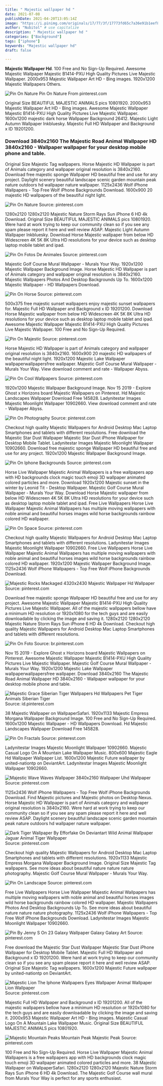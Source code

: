 ```yaml
---
title: " Majestic wallpaper hd "
date: 2021-07-08
publishDate: 2021-04-20T13:05:14Z
image: "https://i.pinimg.com/originals/17/77/3f/17773fd65c7a36e91b1eef84fc2e9449.jpg"
author: "Nubitol" # use capitalize
description: " Majestic wallpaper hd "
categories: ["Background"]
tags: ["iphone"]
keywords: "Majestic wallpaper hd"
draft: false

---
```



**Majestic Wallpaper Hd**. 100 Free and No Sign-Up Required. Awesome Majestic Wallpaper Majestic B1414-PXU High Quality Pictures Live Majestic Wallpaper. 2000x953 Majestic Wallpaper Art HD - Bing images. 1920x1200 Majestic Wallpapers Others.

![Pin On Nature](https://i.pinimg.com/originals/20/ec/03/20ec03032232dd0f68f1aefc036a52b2.jpg "Pin On Nature")
Pin On Nature From pinterest.com


Original Size BEAUTIFUL MAJESTIC ANIMALS pics 10801920. 2000x953 Majestic Wallpaper Art HD - Bing images. Awesome Majestic Wallpaper Majestic B1414-PXU High Quality Pictures Live Majestic Wallpaper. 1600x1200 majestic dark horse Wallpaper Background 26412. Majestic Light Autumn Wallpaper Inkbluesky. Majestic Full HD Wallpaper and Background x ID 19201200.

### Download 3840x2160 The Majestic Road Animal Wallpaper HD 3840x2160 - Wallpaper wallpaper for your desktop mobile phone and table.

Original Size Majestic Tag wallpapers. Horse Majestic HD Wallpaper is part of Animals category and wallpaper original resolution is 3840x2160. Download free majestic sponge Wallpaper HD beautiful free and use for any project. Daylight scenery beautiful landscape scenic garden mountain peak nature outdoors hd wallpaper nature wallpaper. 1125x2436 Wolf iPhone Wallpapers - Top Free Wolf iPhone Backgrounds Download. 1600x900 20 majestic HD wallpapers of the beautiful night light.


![Pin On Nature](https://i.pinimg.com/originals/20/ec/03/20ec03032232dd0f68f1aefc036a52b2.jpg "Pin On Nature")
Source: pinterest.com

1280x2120 1280x2120 Majestic Nature Storm Rays Sun iPhone 6 HD 4k Download. Original Size BEAUTIFUL MAJESTIC ANIMALS pics 10801920. Were hard at work trying to keep our community clean so if you see any spam please report it here and well review ASAP. Majestic Light Autumn Wallpaper Inkbluesky. Download Horse Majestic wallpaper from below HD Widescreen 4K 5K 8K Ultra HD resolutions for your device such as desktop laptop mobile tablet and ipad.

![Pin On Fotos De Animales](https://i.pinimg.com/originals/7d/6d/4e/7d6d4e1f34b032b016afb772b4063d00.png "Pin On Fotos De Animales")
Source: pinterest.com

Majestic Golf Course Mural Wallpaper - Murals Your Way. 1920x1200 Majestic Wallpaper Background Image. Horse Majestic HD Wallpaper is part of Animals category and wallpaper original resolution is 3840x2160. Majestic Wallpapers Photos And Desktop Backgrounds Up To. 1600x1200 Majestic Wallpaper - HD Wallpapers Download.

![Pin On Horse](https://i.pinimg.com/originals/36/e0/b0/36e0b0207cdc107547d1a00c86862fbe.jpg "Pin On Horse")
Source: pinterest.com

500x375 free majestic sunset wallpapers enjoy majestic sunset wallpapers for. Majestic Full HD Wallpaper and Background x ID 19201200. Download Horse Majestic wallpaper from below HD Widescreen 4K 5K 8K Ultra HD resolutions for your device such as desktop laptop mobile tablet and ipad. Awesome Majestic Wallpaper Majestic B1414-PXU High Quality Pictures Live Majestic Wallpaper. 100 Free and No Sign-Up Required.

![Pin On Majestic](https://i.pinimg.com/originals/7c/5e/9a/7c5e9aeef550a3d0a010ed44d0cdf2bd.jpg "Pin On Majestic")
Source: pinterest.com

Horse Majestic HD Wallpaper is part of Animals category and wallpaper original resolution is 3840x2160. 1600x900 20 majestic HD wallpapers of the beautiful night light. 1920x1200 Majestic Lake Wallpaper wallpaperwallpapersfree wallpaper. Majestic Golf Course Mural Wallpaper - Murals Your Way. View download comment and rate - Wallpaper Abyss.

![Pin On Cool Wallpapers](https://i.pinimg.com/originals/bc/d3/4f/bcd34faf76ed81ed9798ba0587da5336.jpg "Pin On Cool Wallpapers")
Source: pinterest.com

1920x1200 Majestic Wallpaper Background Image. Nov 15 2019 - Explore Ghost x Horizons board Majestic Wallpapers on Pinterest. Hd Majestic Landscapes Wallpaper Download Free 145828. Ladynitestar Images Majestic Moonlight Wallpaper 10902660. View download comment and rate - Wallpaper Abyss.

![Pin On Photography](https://i.pinimg.com/originals/f6/9a/a7/f69aa7afa5b5c0362a5c5eae1a3f7fde.jpg "Pin On Photography")
Source: pinterest.com

Checkout high quality Majestic Wallpapers for Android Desktop Mac Laptop Smartphones and tablets with different resolutions. Free download the Majestic Star Dust Wallpaper Majestic Star Dust iPhone Wallpaper for Desktop Mobile Tablet. Ladynitestar Images Majestic Moonlight Wallpaper 10902660. Download free majestic sponge Wallpaper HD beautiful free and use for any project. 1920x1200 Majestic Wallpaper Background Image.

![Pin On Iphone Backgrounds](https://i.pinimg.com/474x/52/01/e5/5201e519571bd3b15504da53ede1f048.jpg "Pin On Iphone Backgrounds")
Source: pinterest.com

Horse Live Wallpaper Majestic Animal Wallpapers is a free wallpapers app with HD backgrounds clock magic touch emoji 3D wallpaper animated colored particles and more. Download 1920x1200 Majestic sunset in the winter by Leonid Tit - Desktop Wallpaper. Majestic Golf Course Mural Wallpaper - Murals Your Way. Download Horse Majestic wallpaper from below HD Widescreen 4K 5K 8K Ultra HD resolutions for your device such as desktop laptop mobile tablet and ipad. Free Live Wallpapers Horse Live Wallpaper Majestic Animal Wallpapers has multiple moving wallpapers with noble animal and beautiful horses images wild horse backgrounds rainbow colored HD wallpaper.

![Pin On Space](https://i.pinimg.com/originals/79/f8/8c/79f88c97cfc98e782fdee3e863a45a2f.jpg "Pin On Space")
Source: pinterest.com

Checkout high quality Majestic Wallpapers for Android Desktop Mac Laptop Smartphones and tablets with different resolutions. Ladynitestar Images Majestic Moonlight Wallpaper 10902660. Free Live Wallpapers Horse Live Wallpaper Majestic Animal Wallpapers has multiple moving wallpapers with noble animal and beautiful horses images wild horse backgrounds rainbow colored HD wallpaper. 1920x1200 Majestic Wallpaper Background Image. 1125x2436 Wolf iPhone Wallpapers - Top Free Wolf iPhone Backgrounds Download.

![Majestic Rocks Mackaged 4320x2430 Majestic Wallpaper Hd Wallpaper](https://i.pinimg.com/originals/e7/8d/ec/e78deca44b0229fddb83adb33347fa20.png "Majestic Rocks Mackaged 4320x2430 Majestic Wallpaper Hd Wallpaper")
Source: pinterest.com

Download free majestic sponge Wallpaper HD beautiful free and use for any project. Awesome Majestic Wallpaper Majestic B1414-PXU High Quality Pictures Live Majestic Wallpaper. All of the majestic wallpapers bellow have a minimum HD resolution or 1920x1080 for the tech guys and are easily downloadable by clicking the image and saving it. 1280x2120 1280x2120 Majestic Nature Storm Rays Sun iPhone 6 HD 4k Download. Checkout high quality Majestic Wallpapers for Android Desktop Mac Laptop Smartphones and tablets with different resolutions.

![Pin On Foto](https://i.pinimg.com/originals/12/17/d4/1217d43e26983ac6dad66fedc80e4753.jpg "Pin On Foto")
Source: br.pinterest.com

Nov 15 2019 - Explore Ghost x Horizons board Majestic Wallpapers on Pinterest. Awesome Majestic Wallpaper Majestic B1414-PXU High Quality Pictures Live Majestic Wallpaper. Majestic Golf Course Mural Wallpaper - Murals Your Way. 1920x1200 Majestic Lake Wallpaper wallpaperwallpapersfree wallpaper. Download 3840x2160 The Majestic Road Animal Wallpaper HD 3840x2160 - Wallpaper wallpaper for your desktop mobile phone and table.

![Majestic Grace Siberian Tiger Wallpapers Hd Wallpapers Pet Tiger Animals Siberian Tiger](https://i.pinimg.com/originals/50/3f/e2/503fe29d0a44e50f05df01a4a92f4336.jpg "Majestic Grace Siberian Tiger Wallpapers Hd Wallpapers Pet Tiger Animals Siberian Tiger")
Source: id.pinterest.com

38 Majestic Wallpaper on WallpaperSafari. 1920x1133 Majestic Empress Morgana Wallpaper Background Image. 100 Free and No Sign-Up Required. 1600x1200 Majestic Wallpaper - HD Wallpapers Download. Hd Majestic Landscapes Wallpaper Download Free 145828.

![Pin On Fractals](https://i.pinimg.com/originals/b2/91/54/b2915481525a42b67e432281b49e3eb7.jpg "Pin On Fractals")
Source: pinterest.com

Ladynitestar Images Majestic Moonlight Wallpaper 10902660. Majestic Casual Logo On A Mountain Lake Wallpaper Music. 800x600 Majestic Eagle Hd Wallpaper Wallpaper List. 1600x1200 Majestic Future wallpaper by united-nationtp on DeviantArt. Ladynitestar Images Majestic Moonlight Wallpaper 10902660.

![Majestic Wave Waves Wallpaper 3840x2160 Wallpaper Uhd Wallpaper](https://i.pinimg.com/originals/73/c4/3d/73c43d9edf71fd35ffd3c87fd51bd235.jpg "Majestic Wave Waves Wallpaper 3840x2160 Wallpaper Uhd Wallpaper")
Source: pinterest.com

1125x2436 Wolf iPhone Wallpapers - Top Free Wolf iPhone Backgrounds Download. Find Majestic pictures and Majestic photos on Desktop Nexus. Horse Majestic HD Wallpaper is part of Animals category and wallpaper original resolution is 3840x2160. Were hard at work trying to keep our community clean so if you see any spam please report it here and well review ASAP. Daylight scenery beautiful landscape scenic garden mountain peak nature outdoors hd wallpaper nature wallpaper.

![Dark Tiger Wallpaper By Efforfake On Deviantart Wild Animal Wallpaper Jaguar Animal Tiger Wallpaper](https://i.pinimg.com/originals/9e/14/24/9e1424a094bc7fcfac1a9fa3a6003018.jpg "Dark Tiger Wallpaper By Efforfake On Deviantart Wild Animal Wallpaper Jaguar Animal Tiger Wallpaper")
Source: pinterest.com

Checkout high quality Majestic Wallpapers for Android Desktop Mac Laptop Smartphones and tablets with different resolutions. 1920x1133 Majestic Empress Morgana Wallpaper Background Image. Original Size Majestic Tag wallpapers. See more ideas about beautiful nature nature nature photography. Majestic Golf Course Mural Wallpaper - Murals Your Way.

![Pin On Landscape](https://i.pinimg.com/originals/61/b5/be/61b5be101b7f9189ffc62347330327b6.jpg "Pin On Landscape")
Source: pinterest.com

Free Live Wallpapers Horse Live Wallpaper Majestic Animal Wallpapers has multiple moving wallpapers with noble animal and beautiful horses images wild horse backgrounds rainbow colored HD wallpaper. Majestic Wallpapers Photos And Desktop Backgrounds Up To. See more ideas about beautiful nature nature nature photography. 1125x2436 Wolf iPhone Wallpapers - Top Free Wolf iPhone Backgrounds Download. Ladynitestar Images Majestic Moonlight Wallpaper 10902660.

![Pin By Jenny S On 23 Galaxy Wallpaper Galaxy Galaxy Art](https://i.pinimg.com/originals/7c/ca/c3/7ccac39c933333b454c293c17ac89ad3.jpg "Pin By Jenny S On 23 Galaxy Wallpaper Galaxy Galaxy Art")
Source: pinterest.com

Free download the Majestic Star Dust Wallpaper Majestic Star Dust iPhone Wallpaper for Desktop Mobile Tablet. Majestic Full HD Wallpaper and Background x ID 19201200. Were hard at work trying to keep our community clean so if you see any spam please report it here and well review ASAP. Original Size Majestic Tag wallpapers. 1600x1200 Majestic Future wallpaper by united-nationtp on DeviantArt.

![Majestic Lion The Iphone Wallpapers Eyes Wallpaper Animal Wallpaper Lion Wallpaper](https://i.pinimg.com/originals/61/b4/89/61b48900809a61b64b87525906a68751.jpg "Majestic Lion The Iphone Wallpapers Eyes Wallpaper Animal Wallpaper Lion Wallpaper")
Source: pinterest.com

Majestic Full HD Wallpaper and Background x ID 19201200. All of the majestic wallpapers bellow have a minimum HD resolution or 1920x1080 for the tech guys and are easily downloadable by clicking the image and saving it. 2000x953 Majestic Wallpaper Art HD - Bing images. Majestic Casual Logo On A Mountain Lake Wallpaper Music. Original Size BEAUTIFUL MAJESTIC ANIMALS pics 10801920.

![Majestic Mountain Peaks Mountain Peak Majestic Peak](https://i.pinimg.com/originals/17/77/3f/17773fd65c7a36e91b1eef84fc2e9449.jpg "Majestic Mountain Peaks Mountain Peak Majestic Peak")
Source: pinterest.com

100 Free and No Sign-Up Required. Horse Live Wallpaper Majestic Animal Wallpapers is a free wallpapers app with HD backgrounds clock magic touch emoji 3D wallpaper animated colored particles and more. 38 Majestic Wallpaper on WallpaperSafari. 1280x2120 1280x2120 Majestic Nature Storm Rays Sun iPhone 6 HD 4k Download. The Majestic Golf Course wall mural from Murals Your Way is perfect for any sports enthusiast.

